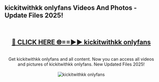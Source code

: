 <h2>kickitwithkk onlyfans Videos And Photos - Update Files 2025!</h2>
<br>
<div align="center">
<h2><a href="https://linkcuts.com/hfmhzwbr" rel="nofollow">🔴 CLICK HERE 🌐==►► kickitwithkk onlyfans</a></h2>
<br>
Get kickitwithkk onlyfans and all content. Now you can access all videos and pictures of kickitwithkk onlyfans. New Updated Files 2025!
<br>
<br>
<a href="https://linkcuts.com/hfmhzwbr" rel="nofollow" data-target="animated-image.originalLink"><img src="https://i.ibb.co.com/WyWwxjT/player-gif2.gif" alt="kickitwithkk onlyfans" style="max-width: 100%; display: inline-block;" data-target="animated-image.originalImage"></a>
</div>
<br>